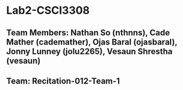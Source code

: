 # Lab2-CSCI3308

## Team Members: Nathan So (nthnns), Cade Mather (cademather), Ojas Baral (ojasbaral), Jonny Lunney (jolu2265), Vesaun Shrestha (vesaun)
## Team: Recitation-012-Team-1
